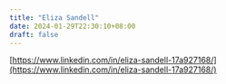 ```yaml
---
title: "Eliza Sandell"
date: 2024-01-29T22:30:10+08:00
draft: false
---
```


[https://www.linkedin.com/in/eliza-sandell-17a927168/](https://www.linkedin.com/in/eliza-sandell-17a927168/)
